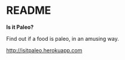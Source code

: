 # README

**Is it Paleo?**

Find out if a food is paleo, in an amusing way.

http://isitpaleo.herokuapp.com